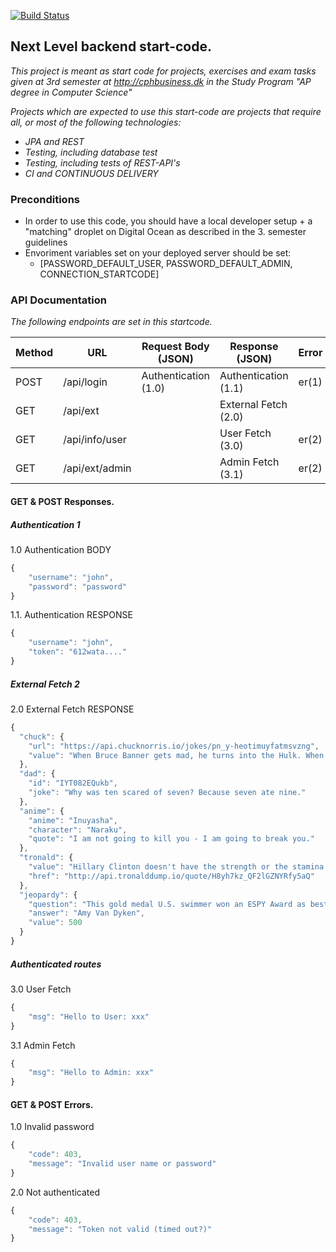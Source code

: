 [![Build Status](https://travis-ci.com/Dyrhoi/dat3-backend-startcode.svg?branch=master)](https://travis-ci.com/Dyrhoi/dat3-backend-startcode)

## Next Level backend start-code.
*This project is meant as start code for projects, exercises and exam tasks given at 3rd semester at http://cphbusiness.dk in the Study Program "AP degree in Computer Science"*

*Projects which are expected to use this start-code are projects that require all, or most of the following technologies:*
- *JPA and REST*
- *Testing, including database test*
- *Testing, including tests of REST-API's*
- *CI and CONTINUOUS DELIVERY*

### Preconditions
- In order to use this code, you should have a local developer setup + a "matching" droplet on Digital Ocean as described in the 3. semester guidelines
- Envoriment variables set on your deployed server should be set:
  - [PASSWORD_DEFAULT_USER, PASSWORD_DEFAULT_ADMIN, CONNECTION_STARTCODE]

### API Documentation
*The following endpoints are set in this startcode.*

| Method    | URL                                    | Request Body (JSON)     | Response (JSON)                         | Error         |
|---        |---                                     |---                      |---                                      |---            |
| POST      | /api/login                             | Authentication (1.0)      | Authentication (1.1)                  | er(1)         |
| GET       | /api/ext                               |                         | External Fetch (2.0)                    |               |
| GET       | /api/info/user                         |                         | User Fetch (3.0)                        | er(2)         |
| GET       | /api/ext/admin                         |                         | Admin Fetch (3.1)                       | er(2)         |

#### GET & POST Responses.
##### Authentication 1
1.0 Authentication BODY
```javascript
{
    "username": "john",
    "password": "password"
}
```
1.1. Authentication RESPONSE
```javascript
{
    "username": "john",
    "token": "612wata...."
}
```

##### External Fetch 2
2.0 External Fetch RESPONSE
```javascript
{
  "chuck": {
    "url": "https://api.chucknorris.io/jokes/pn_y-heotimuyfatmsvzng",
    "value": "When Bruce Banner gets mad, he turns into the Hulk. When the Hulk gets mad, he turns into Chuck Norris."
  },
  "dad": {
    "id": "IYT082EQukb",
    "joke": "Why was ten scared of seven? Because seven ate nine."
  },
  "anime": {
    "anime": "Inuyasha",
    "character": "Naraku",
    "quote": "I am not going to kill you - I am going to break you."
  },
  "tronald": {
    "value": "Hillary Clinton doesn't have the strength or the stamina to MAKE AMERICA GREAT AGAIN! #AmericaFirst\nhttps://t.co/G1MuLrjhW9",
    "href": "http://api.tronalddump.io/quote/H8yh7kz_QF2lGZNYRfy5aQ"
  },
  "jeopardy": {
    "question": "This gold medal U.S. swimmer won an ESPY Award as best female athlete for 1996",
    "answer": "Amy Van Dyken",
    "value": 500
  }
}
```

##### Authenticated routes
3.0 User Fetch
```javascript
{
    "msg": "Hello to User: xxx"
}
```

3.1 Admin Fetch
```javascript
{
    "msg": "Hello to Admin: xxx"
}
```

#### GET & POST Errors.
1.0 Invalid password
```javascript
{
    "code": 403,
    "message": "Invalid user name or password"
}
```

2.0 Not authenticated
```javascript
{
    "code": 403,
    "message": "Token not valid (timed out?)"
}
```

